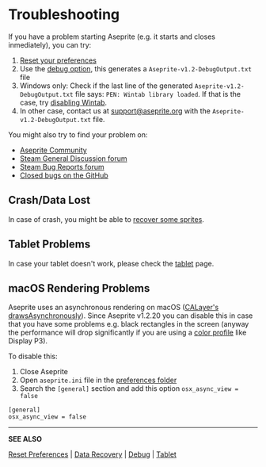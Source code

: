# Troubleshooting

If you have a problem starting Aseprite (e.g. it starts and closes
inmediately), you can try:

1. [Reset your preferences](reset-preferences.md)
1. Use the [debug option](debug.md), this generates a `Aseprite-v1.2-DebugOutput.txt` file
1. Windows only: Check if the last line of the generated
   `Aseprite-v1.2-DebugOutput.txt` file says:
   `PEN: Wintab library loaded`. If that is the case, try [disabling Wintab](wintab.md).
1. In other case, contact us at
   [support@aseprite.org](mailto:support@aseprite.org) with the
   `Aseprite-v1.2-DebugOutput.txt` file.

You might also try to find your problem on:

* [Aseprite Community](https://community.aseprite.org)
* [Steam General Discussion forum](http://steamcommunity.com/app/431730/discussions/0/)
* [Steam Bug Reports forum](http://steamcommunity.com/app/431730/discussions/2/)
* [Closed bugs on the GitHub](https://github.com/aseprite/aseprite/issues?utf8=%E2%9C%93&q=is%3Aissue%20is%3Aclosed%20%20label%3Abug)

## Crash/Data Lost

In case of crash, you might be able to [recover some sprites](data-recovery.md).

## Tablet Problems

In case your tablet doesn't work, please check the [tablet](tablet.md) page.

## macOS Rendering Problems

Aseprite uses an asynchronous rendering
on macOS ([CALayer's drawsAsynchronously](https://developer.apple.com/documentation/quartzcore/calayer/1410974-drawsasynchronously?language=objc)).
Since Aseprite v1.2.20 you can disable this in case that you have some
problems e.g. black rectangles in the screen (anyway the performance
will drop significantly if you are using
a [color profile](color-profile.md) like Display P3).

To disable this:
1. Close Aseprite
2. Open `aseprite.ini` file in the [preferences folder](preferences-folder.md)
3. Search the `[general]` section and add this option `osx_async_view = false`
```
[general]
osx_async_view = false
```

---

**SEE ALSO**

[Reset Preferences](reset-preferences.md) |
[Data Recovery](data-recovery.md) |
[Debug](debug.md) |
[Tablet](tablet.md)
